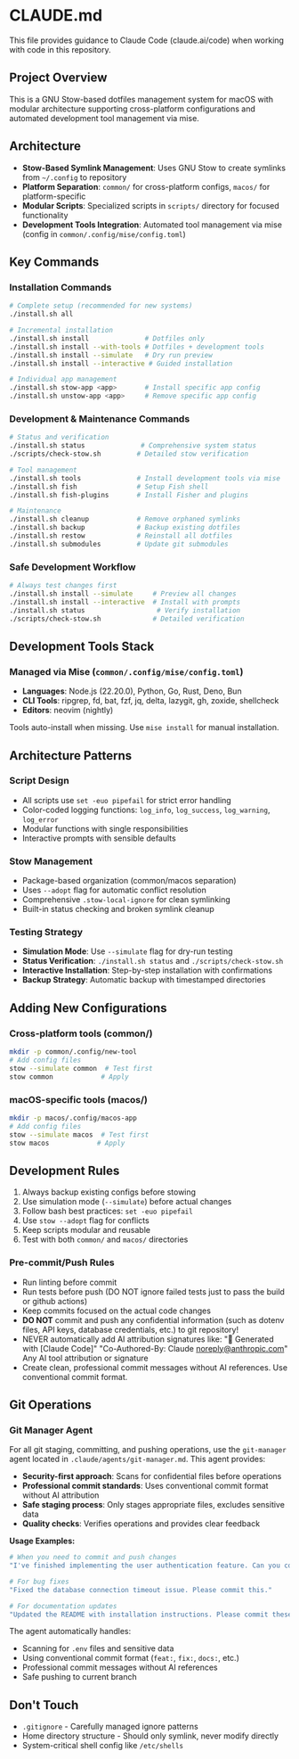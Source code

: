 # CLAUDE.md

This file provides guidance to Claude Code (claude.ai/code) when working with code in this repository.

## Project Overview
This is a GNU Stow-based dotfiles management system for macOS with modular architecture supporting cross-platform configurations and automated development tool management via mise.

## Architecture
- **Stow-Based Symlink Management**: Uses GNU Stow to create symlinks from `~/.config` to repository
- **Platform Separation**: `common/` for cross-platform configs, `macos/` for platform-specific
- **Modular Scripts**: Specialized scripts in `scripts/` directory for focused functionality
- **Development Tools Integration**: Automated tool management via mise (config in `common/.config/mise/config.toml`)

## Key Commands

### Installation Commands
```bash
# Complete setup (recommended for new systems)
./install.sh all

# Incremental installation
./install.sh install              # Dotfiles only
./install.sh install --with-tools # Dotfiles + development tools
./install.sh install --simulate   # Dry run preview
./install.sh install --interactive # Guided installation

# Individual app management
./install.sh stow-app <app>       # Install specific app config
./install.sh unstow-app <app>     # Remove specific app config
```

### Development & Maintenance Commands
```bash
# Status and verification
./install.sh status              # Comprehensive system status
./scripts/check-stow.sh         # Detailed stow verification

# Tool management
./install.sh tools              # Install development tools via mise
./install.sh fish               # Setup Fish shell
./install.sh fish-plugins       # Install Fisher and plugins

# Maintenance
./install.sh cleanup            # Remove orphaned symlinks
./install.sh backup             # Backup existing dotfiles
./install.sh restow             # Reinstall all dotfiles
./install.sh submodules         # Update git submodules
```

### Safe Development Workflow
```bash
# Always test changes first
./install.sh install --simulate     # Preview all changes
./install.sh install --interactive  # Install with prompts
./install.sh status                  # Verify installation
./scripts/check-stow.sh             # Detailed verification
```

## Development Tools Stack

### Managed via Mise (`common/.config/mise/config.toml`)
- **Languages**: Node.js (22.20.0), Python, Go, Rust, Deno, Bun
- **CLI Tools**: ripgrep, fd, bat, fzf, jq, delta, lazygit, gh, zoxide, shellcheck
- **Editors**: neovim (nightly)

Tools auto-install when missing. Use `mise install` for manual installation.

## Architecture Patterns

### Script Design
- All scripts use `set -euo pipefail` for strict error handling
- Color-coded logging functions: `log_info`, `log_success`, `log_warning`, `log_error`
- Modular functions with single responsibilities
- Interactive prompts with sensible defaults

### Stow Management
- Package-based organization (common/macos separation)
- Uses `--adopt` flag for automatic conflict resolution
- Comprehensive `.stow-local-ignore` for clean symlinking
- Built-in status checking and broken symlink cleanup

### Testing Strategy
- **Simulation Mode**: Use `--simulate` flag for dry-run testing
- **Status Verification**: `./install.sh status` and `./scripts/check-stow.sh`
- **Interactive Installation**: Step-by-step installation with confirmations
- **Backup Strategy**: Automatic backup with timestamped directories

## Adding New Configurations

### Cross-platform tools (common/)
```bash
mkdir -p common/.config/new-tool
# Add config files
stow --simulate common  # Test first
stow common            # Apply
```

### macOS-specific tools (macos/)
```bash
mkdir -p macos/.config/macos-app
# Add config files
stow --simulate macos  # Test first
stow macos            # Apply
```

## Development Rules
1. Always backup existing configs before stowing
2. Use simulation mode (`--simulate`) before actual changes
3. Follow bash best practices: `set -euo pipefail`
4. Use `stow --adopt` flag for conflicts
5. Keep scripts modular and reusable
6. Test with both `common/` and `macos/` directories

### Pre-commit/Push Rules
- Run linting before commit
- Run tests before push (DO NOT ignore failed tests just to pass the build or github actions)
- Keep commits focused on the actual code changes
- **DO NOT** commit and push any confidential information (such as dotenv files, API keys, database credentials, etc.) to git repository!
- NEVER automatically add AI attribution signatures like:
  "🤖 Generated with [Claude Code]"
  "Co-Authored-By: Claude noreply@anthropic.com"
  Any AI tool attribution or signature
- Create clean, professional commit messages without AI references. Use conventional commit format.

## Git Operations

### Git Manager Agent
For all git staging, committing, and pushing operations, use the `git-manager` agent located in `.claude/agents/git-manager.md`. This agent provides:

- **Security-first approach**: Scans for confidential files before operations
- **Professional commit standards**: Uses conventional commit format without AI attribution
- **Safe staging process**: Only stages appropriate files, excludes sensitive data
- **Quality checks**: Verifies operations and provides clear feedback

**Usage Examples:**
```bash
# When you need to commit and push changes
"I've finished implementing the user authentication feature. Can you commit and push these changes?"

# For bug fixes
"Fixed the database connection timeout issue. Please commit this."

# For documentation updates
"Updated the README with installation instructions. Please commit these docs."
```

The agent automatically handles:
- Scanning for `.env` files and sensitive data
- Using conventional commit format (`feat:`, `fix:`, `docs:`, etc.)
- Professional commit messages without AI references
- Safe pushing to current branch

## Don't Touch
- `.gitignore` - Carefully managed ignore patterns
- Home directory structure - Should only symlink, never modify directly
- System-critical shell config like `/etc/shells`
